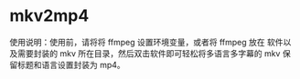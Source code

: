 # mkv2mp4
使用说明：使用前，请将将 ffmpeg 设置环境变量，或者将 ffmpeg 放在 软件以及需要封装的 mkv 所在目录，然后双击软件即可轻松将多语言多字幕的 mkv 保留标题和语言设置封装为 mp4。

